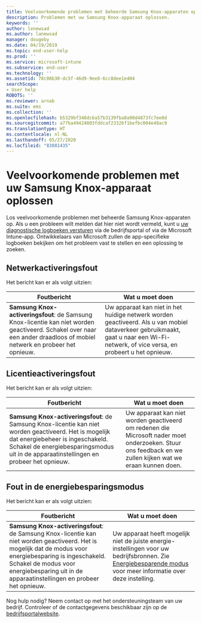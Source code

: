 ```yaml
---
title: Veelvoorkomende problemen met beheerde Samsung Knox-apparaten oplossen | Microsoft Docs
description: Problemen met uw Samsung Knox-apparaat oplossen.
keywords: ''
author: lenewsad
ms.author: lanewsad
manager: dougeby
ms.date: 04/19/2019
ms.topic: end-user-help
ms.prod: ''
ms.service: microsoft-intune
ms.subservice: end-user
ms.technology: ''
ms.assetid: 78c08b30-dc5f-46d9-9ee8-6cc8dee1e404
searchScope:
- User help
ROBOTS: ''
ms.reviewer: arnab
ms.suite: ems
ms.collection: ''
ms.openlocfilehash: b5329bf340dc6a57b3139fba0a90d4873fc7ee0d
ms.sourcegitcommit: a77ba49424803fddcaf23326f1befbc004e48ac9
ms.translationtype: HT
ms.contentlocale: nl-NL
ms.lasthandoff: 05/27/2020
ms.locfileid: "83881435"
---
```

# <a name="fix-common-issues-with-your-samsung-knox-device"></a>Veelvoorkomende problemen met uw Samsung Knox-apparaat oplossen

Los veelvoorkomende problemen met beheerde Samsung Knox-apparaten op. Als u een probleem wilt melden dat hier niet wordt vermeld, kunt u [uw diagnostische logboeken versturen](send-logs-to-microsoft-android.md) via de bedrijfsportal of via de Microsoft Intune-app. Ontwikkelaars van Microsoft zullen de app-specifieke logboeken bekijken om het probleem vast te stellen en een oplossing te zoeken.    

## <a name="network-activation-error"></a>Netwerkactiveringsfout  

Het bericht kan er als volgt uitzien:

|Foutbericht|Wat u moet doen|
|---|---|
|**Samsung Knox-activeringsfout**: de Samsung Knox-licentie kan niet worden geactiveerd. Schakel over naar een ander draadloos of mobiel netwerk en probeer het opnieuw.|Uw apparaat kan niet in het huidige netwerk worden geactiveerd. Als u van mobiel dataverkeer gebruikmaakt, gaat u naar een Wi-Fi-netwerk, of vice versa, en probeert u het opnieuw.|

## <a name="license-activation-error"></a>Licentieactiveringsfout

Het bericht kan er als volgt uitzien:

|Foutbericht|Wat u moet doen|
|---|---|
|**Samsung Knox-activeringsfout**: de Samsung Knox-licentie kan niet worden geactiveerd. Het is mogelijk dat energiebeheer is ingeschakeld. Schakel de energiebesparingsmodus uit in de apparaatinstellingen en probeer het opnieuw.|Uw apparaat kan niet worden geactiveerd om redenen die Microsoft nader moet onderzoeken. Stuur ons feedback en we zullen kijken wat we eraan kunnen doen.|

## <a name="power-saving-mode-error"></a>Fout in de energiebesparingsmodus

Het bericht kan er als volgt uitzien:

|Foutbericht|Wat u moet doen|
|---|---|
|**Samsung Knox-activeringsfout**: de Samsung Knox-licentie kan niet worden geactiveerd. Het is mogelijk dat de modus voor energiebesparing is ingeschakeld. Schakel de modus voor energiebesparing uit in de apparaatinstellingen en probeer het opnieuw. |Uw apparaat heeft mogelijk niet de juiste energie-instellingen voor uw bedrijfsbronnen. Zie [Energiebesparende modus](https://go.microsoft.com/fwlink/?linkid=2077422&clcid=0x409) voor meer informatie over deze instelling.|  

Nog hulp nodig? Neem contact op met het ondersteuningsteam van uw bedrijf. Controleer of de contactgegevens beschikbaar zijn op de [bedrijfsportalwebsite](https://go.microsoft.com/fwlink/?linkid=2010980).
